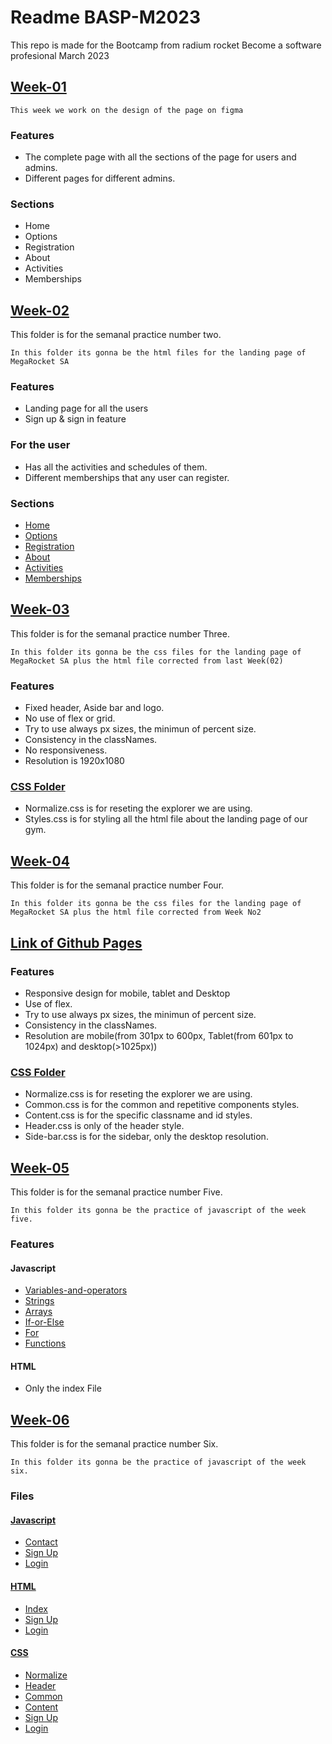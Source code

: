 # Readme BASP-M2023
This repo is made for the Bootcamp from radium rocket Become a software profesional March 2023 

## [Week-01](https://www.figma.com/file/IGkIxih6STHxdBqnuGYTlR/BaSP-m2023-MegaRocket-Nico?t=9VCn1VXUUVTbfPFv-6)  


```
This week we work on the design of the page on figma 
```

### Features

- The complete page with all the sections of the page for users and admins.
- Different pages for different admins.
  
  

### Sections

- Home
- Options
- Registration
- About
- Activities
- Memberships


## [Week-02](https://github.com/Roberto-Orazi/BaSP-M2023/tree/main/Week-02)  
This folder is for the semanal practice number two.

```
In this folder its gonna be the html files for the landing page of MegaRocket SA
```

### Features

- Landing page for all the users
- Sign up & sign in feature
  
### For the user

- Has all the activities and schedules of them.
- Different memberships that any user can register.

### Sections

- [Home](https://github.com/Roberto-Orazi/BaSP-M2023/blob/main/Week-02/index.html#L72)
- [Options](https://github.com/Roberto-Orazi/BaSP-M2023/blob/main/Week-02/index.html#L85)
- [Registration](https://github.com/Roberto-Orazi/BaSP-M2023/blob/main/Week-02/index.html#L111)
- [About](https://github.com/Roberto-Orazi/BaSP-M2023/blob/main/Week-02/index.html#L168)
- [Activities](https://github.com/Roberto-Orazi/BaSP-M2023/blob/main/Week-02/index.html#L176)
- [Memberships](https://github.com/Roberto-Orazi/BaSP-M2023/blob/main/Week-02/index.html#L213)

## [Week-03](https://github.com/Roberto-Orazi/BaSP-M2023/tree/main/Week-03)  
This folder is for the semanal practice number Three.

```
In this folder its gonna be the css files for the landing page of MegaRocket SA plus the html file corrected from last Week(02)
```

### Features

- Fixed header, Aside bar and logo.
- No use of flex or grid.
- Try to use always px sizes, the minimun of percent size.
- Consistency in the classNames.
- No responsiveness.
- Resolution is 1920x1080

### [CSS Folder](https://github.com/Roberto-Orazi/BaSP-M2023/tree/main/week-03/css)

- Normalize.css is for reseting the explorer we are using.
- Styles.css is for styling all the html file about the landing page of our gym.


## [Week-04](https://github.com/Roberto-Orazi/BaSP-M2023/tree/main/Week-04)  
This folder is for the semanal practice number Four.

```
In this folder its gonna be the css files for the landing page of MegaRocket SA plus the html file corrected from Week No2
```
## [Link of Github Pages](https://roberto-orazi.github.io/BaSP-M2023/week-04/)  
### Features

- Responsive design for mobile, tablet and Desktop
- Use of flex.
- Try to use always px sizes, the minimun of percent size.
- Consistency in the classNames.
- Resolution are mobile(from 301px to 600px, Tablet(from 601px to 1024px) and desktop(>1025px))

### [CSS Folder](https://github.com/Roberto-Orazi/BaSP-M2023/tree/main/week-04/css)

- Normalize.css is for reseting the explorer we are using.
- Common.css is for the common and repetitive components styles.
- Content.css is for the specific classname and id styles.
- Header.css is only of the header style.
- Side-bar.css is for the sidebar, only the desktop resolution.
  

## [Week-05](https://github.com/Roberto-Orazi/BaSP-M2023/tree/main/Week-05)  
This folder is for the semanal practice number Five.

```
In this folder its gonna be the practice of javascript of the week five.
```
### Features
#### Javascript
- [Variables-and-operators](https://github.com/Roberto-Orazi/BaSP-M2023/blob/main/week-05/exercises/01-variables-and-operator.js)
- [Strings](https://github.com/Roberto-Orazi/BaSP-M2023/blob/main/week-05/exercises/02-strings.js)
- [Arrays](https://github.com/Roberto-Orazi/BaSP-M2023/blob/main/week-05/exercises/03-arrays.js)
- [If-or-Else](https://github.com/Roberto-Orazi/BaSP-M2023/blob/main/week-05/exercises/04-if-else.js)
- [For](https://github.com/Roberto-Orazi/BaSP-M2023/blob/main/week-05/exercises/05-for.js)
- [Functions](https://github.com/Roberto-Orazi/BaSP-M2023/blob/main/week-05/exercises/06-functions.js)
  
#### HTML
- Only the index File


## [Week-06](https://github.com/Roberto-Orazi/BaSP-M2023/tree/main/Week-06)  
This folder is for the semanal practice number Six.

```
In this folder its gonna be the practice of javascript of the week six.
```
### Files
#### [Javascript](https://github.com/Roberto-Orazi/BaSP-M2023/tree/main/week-06/js)
- [Contact](https://github.com/Roberto-Orazi/BaSP-M2023/blob/main/week-06/js/contact.js)
- [Sign Up](https://github.com/Roberto-Orazi/BaSP-M2023/blob/main/week-06/js/sign-up.js)
- [Login](https://github.com/Roberto-Orazi/BaSP-M2023/blob/main/week-06/js/login.js)
  
#### [HTML](https://github.com/Roberto-Orazi/BaSP-M2023/tree/main/week-06/views)
- [Index](https://github.com/Roberto-Orazi/BaSP-M2023/blob/main/week-06/views/index.html)
- [Sign Up](https://github.com/Roberto-Orazi/BaSP-M2023/blob/main/week-06/views/sign-up.html)
- [Login](https://github.com/Roberto-Orazi/BaSP-M2023/blob/main/week-06/views/login.html)
#### [CSS](https://github.com/Roberto-Orazi/BaSP-M2023/tree/main/week-06/css)

- [Normalize](https://github.com/Roberto-Orazi/BaSP-M2023/blob/main/week-06/css/normalize.css)
- [Header](https://github.com/Roberto-Orazi/BaSP-M2023/blob/main/week-06/css/header.css)
- [Common](https://github.com/Roberto-Orazi/BaSP-M2023/blob/main/week-06/css/common.css)
- [Content](https://github.com/Roberto-Orazi/BaSP-M2023/blob/main/week-06/css/content.css)
- [Sign Up](https://github.com/Roberto-Orazi/BaSP-M2023/blob/main/week-06/css/sign-up.css)
- [Login](https://github.com/Roberto-Orazi/BaSP-M2023/blob/main/week-06/css/login.css)